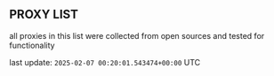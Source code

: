 ## PROXY LIST

all proxies in this list were collected from open sources and tested for functionality

last update: `2025-02-07 00:20:01.543474+00:00` UTC